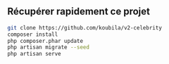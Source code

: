 ## Récupérer rapidement ce projet
```bash
git clone https://github.com/koubila/v2-celebrity
composer install
php composer.phar update
php artisan migrate --seed
php artisan serve
```